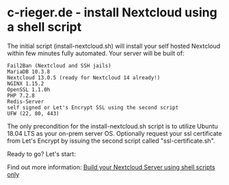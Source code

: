 # c-rieger.de - install Nextcloud using a shell script
The initial script (install-nextcloud.sh) will install your self hosted Nextcloud within few minutes fully automated. Your server will be built of:

    Fail2Ban (Nextcloud and SSH jails)
    MariaDB 10.3.8
    Nextcloud 13.0.5 (ready for Nextcloud 14 already!)
    NGINX 1.15.2
    OpenSSL 1.1.0h
    PHP 7.2.8
    Redis-Server
    self signed or Let's Encrypt SSL using the second script
    UFW (22, 80, 443)

The only precondition for the install-nextcloud.sh script is to utilize Ubuntu 18.04 LTS as your on-prem server OS. Optionally request your ssl certificate from Let's Encrypt by issuing the second script called "ssl-certificate.sh".

Ready to go? Let's start:

Find out more information: <a href="https://www.c-rieger.de/spawn-your-nextcloud-server-using-one-shell-script/" target='_blank'>Build your Nextcloud Server using shell scripts only</a>
